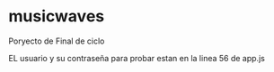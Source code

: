 # musicwaves
Poryecto de Final de ciclo

EL usuario y su contraseña para probar estan en la linea 56 de app.js

